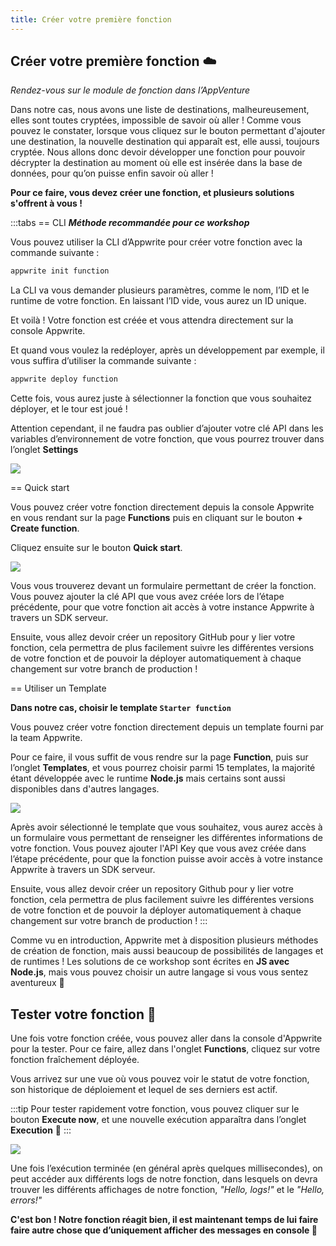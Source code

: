 ```yaml
---
title: Créer votre première fonction
---
```


<Documentation link="https://appwrite.io/docs/products/functions/quick-start"></Documentation>

<Hero
title="Créons notre propre fonction ➕"
image="/assets/workshop/functions/create.jpg"
description="Une fois arrivé dans les nuages, il ne nous reste plus qu’à choisir dans la multitude de possibilités pour
créer notre fonction ... Quel langage choisir ? Avec quelle méthode de création ? Nous allons explorer tout ça"
/>

## Créer votre première fonction ☁️

_Rendez-vous sur le module de fonction dans l’AppVenture_

Dans notre cas, nous avons une liste de destinations, malheureusement, elles sont toutes cryptées, impossible de savoir où
aller ! Comme vous pouvez le constater, lorsque vous cliquez sur le bouton permettant d'ajouter une destination, la
nouvelle destination qui apparaît est, elle aussi, toujours cryptée. Nous allons donc devoir développer une fonction pour
pouvoir décrypter la destination au moment où elle est insérée dans la base de données, pour qu’on puisse enfin savoir
où aller !

**Pour ce faire, vous devez créer une fonction, et plusieurs solutions s'offrent à vous !**

:::tabs
== CLI
**_Méthode recommandée pour ce workshop_**

Vous pouvez utiliser la CLI d’Appwrite pour créer votre fonction avec la commande suivante :

```bash
appwrite init function
```

La CLI va vous demander plusieurs paramètres, comme le nom, l’ID et le runtime de votre fonction. En laissant l’ID vide,
vous aurez un ID unique.

Et voilà ! Votre fonction est créée et vous attendra directement sur la console Appwrite.

Et quand vous voulez la redéployer, après un développement par exemple, il vous suffira d’utiliser la commande
suivante :

```bash
appwrite deploy function
```

Cette fois, vous aurez juste à sélectionner la fonction que vous souhaitez déployer, et le tour est joué !

Attention cependant, il ne faudra pas oublier d’ajouter votre clé API dans les variables d’environnement de votre
fonction, que vous pourrez trouver dans l’onglet **Settings**

<Image src="/assets/workshop/functions/envVariable.png" imageAlt="Réglage des variables d’environnement dans la console Appwrite" withoutShadow ></Image>

== Quick start

Vous pouvez créer votre fonction directement depuis la console Appwrite en vous rendant sur la page **Functions** puis
en cliquant sur le bouton **+ Create function**.

Cliquez ensuite sur le bouton **Quick start**.

<Image src="/assets/workshop/functions/quickStart.png" imageAlt="Formulaire de création de fonction" withoutShadow ></Image>

Vous vous trouverez devant un formulaire permettant de créer la fonction.
Vous pouvez ajouter la clé API que vous avez créée lors de l’étape précédente, pour que votre fonction ait accès à votre
instance Appwrite à travers un SDK serveur.

Ensuite, vous allez devoir créer un repository GitHub pour y lier votre fonction, cela permettra de plus facilement
suivre les différentes versions de votre fonction et de pouvoir la déployer automatiquement à chaque changement sur
votre branch de production !

== Utiliser un Template

**Dans notre cas, choisir le template `Starter function`**

Vous pouvez créer votre fonction directement depuis un template fourni par la team Appwrite.

Pour ce faire, il vous suffit de vous rendre sur la page **Function**, puis sur l’onglet **Templates**, et vous pourrez
choisir parmi 15 templates, la majorité étant développée avec le runtime **Node.js** mais certains sont aussi disponibles
dans d'autres langages.

<Image src="/assets/workshop/functions/quickStart.png" imageAlt="Formulaire de création de fonction" withoutShadow ></Image>

Après avoir sélectionné le template que vous souhaitez, vous aurez accès à un formulaire vous permettant de renseigner
les différentes informations de votre fonction.
Vous pouvez ajouter l'API Key que vous avez créée dans l’étape précédente, pour que la fonction puisse avoir accès à
votre instance Appwrite à travers un SDK serveur.

Ensuite, vous allez devoir créer un repository Github pour y lier votre fonction, cela permettra de plus facilement
suivre les différentes versions de votre fonction et de pouvoir la déployer automatiquement à chaque changement sur
votre branch de production !
:::

Comme vu en introduction, Appwrite met à disposition plusieurs méthodes de création de fonction, mais aussi beaucoup de
possibilités de langages et de runtimes ! Les solutions de ce workshop sont écrites en **JS avec Node.js**, mais vous
pouvez choisir un autre langage si vous vous sentez aventureux 🥷

## Tester votre fonction 🧪

Une fois votre fonction créée, vous pouvez aller dans la console d'Appwrite pour la tester. Pour ce faire, allez dans
l'onglet **Functions**, cliquez sur votre fonction fraîchement déployée.

Vous arrivez sur une vue où vous pouvez voir le statut de votre fonction, son historique de déploiement et lequel de ses
derniers est actif.

:::tip
Pour tester rapidement votre fonction, vous pouvez cliquer sur le bouton **Execute now**, et une nouvelle exécution
apparaîtra dans l’onglet **Execution** 🚀
:::

<Image src="/assets/workshop/functions/exécution.png" imageAlt="Onglet exécution du module de fonction sur la console Appwrite" ></Image>

Une fois l’exécution terminée (en général après quelques millisecondes), on peut accéder aux différents logs de notre
fonction, dans lesquels on devra trouver les différents affichages de notre fonction, _"Hello, logs!"_ et le _"Hello,
errors!"_

**C'est bon ! Notre fonction réagit bien, il est maintenant temps de lui faire faire autre chose que d’uniquement afficher
des messages en console 🤩**
